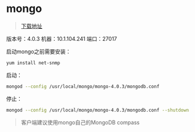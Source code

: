 # mongo

> [下载地址](https://www.mongodb.com/download-center/enterprise/releases/archive)

版本号：4.0.3
机器：10.1.104.241
端口：27017

启动mongo之前需要安装：

```bash
yum install net-snmp

```

启动：

```bash
mongod --config /usr/local/mongo/mongo-4.0.3/mongodb.conf
```

停止：

```bash
mongod --config /usr/local/mongo/mongo-4.0.3/mongodb.conf --shutdown
```

> 客户端建议使用mongo自己的MongoDB compass
>